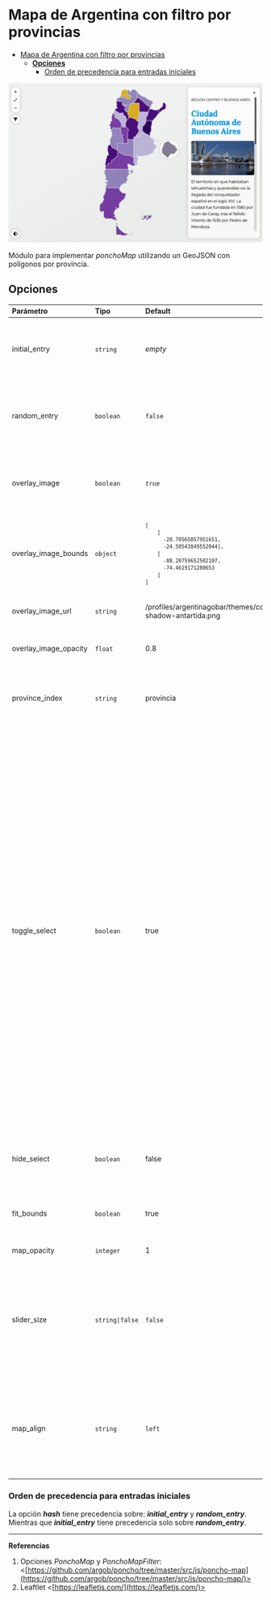 # Mapa de Argentina con filtro por provincias

- [Mapa de Argentina con filtro por provincias](#mapa-de-argentina-con-filtro-por-provincias)
  - [**Opciones**](#opciones)
    - [Orden de precedencia para entradas iniciales](#orden-de-precedencia-para-entradas-iniciales)


![](./img/home-display-1.png)



Módulo para implementar _ponchoMap_ utilizando un GeoJSON con polígonos por provincia.



## **Opciones**

<table>
<thead>
<tr>
<th style="text-align:left">Parámetro</th>
<th style="text-align:left">Tipo</th>
<th style="text-align:left">Default</th>
<th style="text-align:left">Descripción</th>
</tr>
</thead>
<tbody>
<tr>
<td style="text-align:left">initial_entry</td>
<td style="text-align:left"><code>string</code></td>
<td style="text-align:left"><em>empty</em></td>
<td style="text-align:left">Permite asignar una provincia para que se muestre cuando se carga la página. (Ver órdenes de precedencia).</td>
</tr>
<tr>
<td style="text-align:left">random_entry</td>
<td style="text-align:left"><code>boolean</code></td>
<td style="text-align:left"><code>false</code></td>
<td style="text-align:left">Permite que se asigne <em>aleatoriamente</em> una provincia cuando se carga la página. (Ver órdenes de precedencia).</td>
</tr>
<tr>
<td style="text-align:left">overlay_image</td>
<td style="text-align:left"><code>boolean</code></td>
<td style="text-align:left"><em><code>true</code></em></td>
<td style="text-align:left">Si es <em>true</em>, permite que se visualice la imagen sobrepuesta al mapa de OpenStreetMap (OSM).</td>
</tr>
<tr>
<td style="text-align:left">overlay_image_bounds</td>
<td style="text-align:left"><code>object</code></td>
<td style="text-align:left"><pre style="font-size:smaller"><code>[
    [
      -20.70565857951651, 
      -24.50543849552044],
    [
      -88.20759652502107,
      -74.4619171280653
    ]
]</code></pre></td>
<td style="text-align:left">Geo-localización de las cuatro coordenadas que definen el cuadro visible del mapa.</td>
</tr>
<tr>
<td style="text-align:left">overlay_image_url</td>
<td style="text-align:left"><code>string</code></td>
<td style="text-align:left">/profiles/argentinagobar/themes/contrib/poncho/img/map-shadow-antartida.png</td>
<td style="text-align:left">Permite sobreponer una imagen en el mapa OSM.</td>
</tr>
<tr>
<td style="text-align:left">overlay_image_opacity</td>
<td style="text-align:left"><code>float</code></td>
<td style="text-align:left">0.8</td>
<td style="text-align:left">Define la opcidad de la imagen sobrepuesta al mapa.</td>
</tr>
<tr>
<td style="text-align:left">province_index</td>
<td style="text-align:left"><code>string</code></td>
<td style="text-align:left">provincia</td>
<td style="text-align:left">Permite definir cual es el nombre de la columna, o índice del objeto; dónde se debe obtener el nombre de la provincia.</td>
</tr>
<tr>
<td style="text-align:left">toggle_select</td>
<td style="text-align:left"><code>boolean</code></td>
<td style="text-align:left">true</td>
<td style="text-align:left"><dl><dt><code>true</code></dt><dd>Cuando la opción sea verdadera y  el <em>viewport</em> o tamaño del display sea inferior a los 992 píxeles de ancho, el componente html, select, con el listado de provincias se mostrará, mientras que el mapa permanecerá oculto.</dd>
<dt><code>false</code></dt><dd>Cuando la opción sea falsa, tanto el componente html, select, como el mapa estarán visibles en todo momento.</dd></dl>
<p>* Es importante tenes en cuenta que cuando se utilice el mapa completo —mapa con slider o popup—, true ocultará el mapa. Esta opción es aconsejable en modo: mapa con descripción fuera del mapa.</p></td>
</tr>
<tr>
<td style="text-align:left">hide_select</td>
<td style="text-align:left"><code>boolean</code></td>
<td style="text-align:left">false</td>
<td style="text-align:left">Si la opción es <em>true</em>, el componente html, select, se muestra unicamente en modo mobile.</td>
</tr>
<tr>
<td style="text-align:left">fit_bounds</td>
<td style="text-align:left"><code>boolean</code></td>
<td style="text-align:left">true</td>
<td style="text-align:left">Si es <em>true</em>, el mapa se ajusta al conetenido del mapa cuando se carga por primera vez.</td>
</tr>

<tr>
<td style="text-align:left">map_opacity</td>
<td style="text-align:left"><code>integer</code></td>
<td style="text-align:left">1</td>
<td style="text-align:left">Opacidad del mapa OSM.</td>
</tr>

<tr>
  <td>slider_size</td>
  <td><code>string|false</code></td>
  <td><code>false</code></td>
  <td>
    <p>Opciones:</p>
    <dl>
    <dt>large</dt>
    <dd>Tarjeta con ancho al 50&nbsp;%.</dd>
    <dt>default</dt>
    <dd>Tarjeta con tamaño por defecto (30&nbsp;% aprox).</dd>
    </dl>
  </td>
</tr>

<tr>
  <td>map_align</td>
  <td><code>string</code></td>
  <td><code>left</code></td>
  <td><p>Permite alinear el mapa a la izquierda o a la derecha de su contenedor.</p><p>Opciones:</p>
  <ul>
  <li>left</li>
  <li>center</li>
  <li>right</li>
</td>
</tr>

</tbody>
</table>


### Orden de precedencia para entradas iniciales

La opción _**hash**_ tiene precedencia sobre: _**initial_entry**_ y _**random_entry**_. Mientras que _**initial_entry**_ tiene precedencia solo sobre _**random_entry**_.

----

**Referencias**

1. Opciones _PonchoMap_ y _PonchoMapFilter_: <[https://github.com/argob/poncho/tree/master/src/js/poncho-map](https://github.com/argob/poncho/tree/master/src/js/poncho-map/)>
2. Leaftlet <[https://leafletjs.com/](https://leafletjs.com/)>